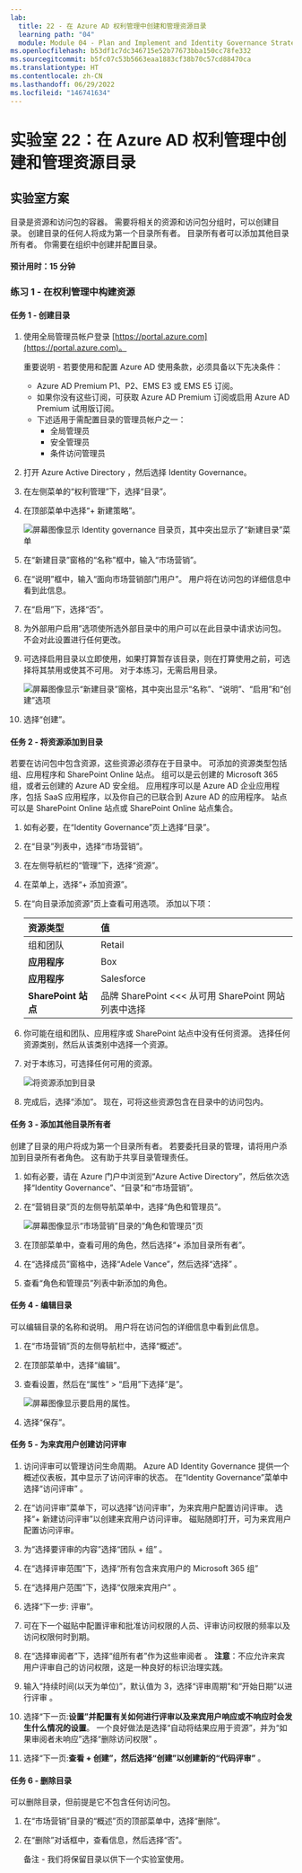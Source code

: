 ```yaml
---
lab:
  title: 22 - 在 Azure AD 权利管理中创建和管理资源目录
  learning path: "04"
  module: Module 04 - Plan and Implement and Identity Governance Strategy
ms.openlocfilehash: b53df1c7dc346715e52b77673bba150cc78fe332
ms.sourcegitcommit: b5fc07c53b5663eaa1883cf38b70c57cd88470ca
ms.translationtype: HT
ms.contentlocale: zh-CN
ms.lasthandoff: 06/29/2022
ms.locfileid: "146741634"
---
```

# <a name="lab-22-create-and-manage-a-catalog-of-resources-in-azure-ad-entitlement-management"></a>实验室 22：在 Azure AD 权利管理中创建和管理资源目录

## <a name="lab-scenario"></a>实验室方案

目录是资源和访问包的容器。 需要将相关的资源和访问包分组时，可以创建目录。 创建目录的任何人将成为第一个目录所有者。 目录所有者可以添加其他目录所有者。 你需要在组织中创建并配置目录。

#### <a name="estimated-time-15-minutes"></a>预计用时：15 分钟

### <a name="exercise-1---building-out-resources-in-entitlement-management"></a>练习 1 - 在权利管理中构建资源

#### <a name="task-1---create-a-catalog"></a>任务 1 - 创建目录

1. 使用全局管理员帐户登录 [https://portal.azure.com](https://portal.azure.com)。

    重要说明 - 若要使用和配置 Azure AD 使用条款，必须具备以下先决条件：
    - Azure AD Premium P1、P2、EMS E3 或 EMS E5 订阅。
    - 如果你没有这些订阅，可获取 Azure AD Premium 订阅或启用 Azure AD Premium 试用版订阅。
    - 下述适用于需配置目录的管理员帐户之一：
        - 全局管理员
        - 安全管理员
        - 条件访问管理员

2. 打开 Azure Active Directory ，然后选择 Identity Governance。

3. 在左侧菜单的“权利管理”下，选择“目录”。

4. 在顶部菜单中选择“+ 新建策略”。

    ![屏幕图像显示 Identity governance 目录页，其中突出显示了“新建目录”菜单 ](./media/lp4-mod1-identity-governance-new-catalog.png)

5. 在“新建目录”窗格的“名称”框中，输入“市场营销”。

6. 在“说明”框中，输入“面向市场营销部门用户”。 用户将在访问包的详细信息中看到此信息。

7. 在“启用”下，选择“否”。

8. 为外部用户启用”选项使所选外部目录中的用户可以在此目录中请求访问包。 不会对此设置进行任何更改。

9. 可选择启用目录以立即使用，如果打算暂存该目录，则在打算使用之前，可选择将其禁用或使其不可用。 对于本练习，无需启用目录。

    ![屏幕图像显示“新建目录”窗格，其中突出显示“名称”、“说明”、“启用”和“创建”选项](./media/lp4-mod1-new-catalog-marketing.png)

10. 选择“创建”。

#### <a name="task-2---add-resources-to-a-catalog"></a>任务 2 - 将资源添加到目录

若要在访问包中包含资源，这些资源必须存在于目录中。 可添加的资源类型包括组、应用程序和 SharePoint Online 站点。 组可以是云创建的 Microsoft 365 组，或者云创建的 Azure AD 安全组。 应用程序可以是 Azure AD 企业应用程序，包括 SaaS 应用程序，以及你自己的已联合到 Azure AD 的应用程序。 站点可以是 SharePoint Online 站点或 SharePoint Online 站点集合。

1. 如有必要，在“Identity Governance”页上选择“目录”。

2. 在“目录”列表中，选择“市场营销”。

3. 在左侧导航栏的“管理”下，选择“资源”。

4. 在菜单上，选择“+ 添加资源”。

5. 在“向目录添加资源”页上查看可用选项。  添加以下项：

   | 资源类型 | 值 |
   | :------------- | :---------- |
   |  组和团队 | Retail |
   |  **应用程序** | Box |
   |  **应用程序** | Salesforce |
   |  **SharePoint 站点** | 品牌 SharePoint <<< 从可用 SharePoint 网站列表中选择 |

6. 你可能在组和团队、应用程序或 SharePoint 站点中没有任何资源。 选择任何资源类别，然后从该类别中选择一个资源。

7. 对于本练习，可选择任何可用的资源。

    ![将资源添加到目录](./media/catalog-add-resources.png)

8. 完成后，选择“添加”。 现在，可将这些资源包含在目录中的访问包内。

#### <a name="task-3---add-additional-catalog-owners"></a>任务 3 - 添加其他目录所有者

创建了目录的用户将成为第一个目录所有者。 若要委托目录的管理，请将用户添加到目录所有者角色。 这有助于共享目录管理责任。

1. 如有必要，请在 Azure 门户中浏览到“Azure Active Directory”，然后依次选择“Identity Governance”、“目录”和“市场营销”。   

2. 在“营销目录”页的左侧导航菜单中，选择“角色和管理员”。

    ![屏幕图像显示“市场营销”目录的“角色和管理员”页](./media/lp4-mod1-catalog-roles-and-admins.png)

3. 在顶部菜单中，查看可用的角色，然后选择“+ 添加目录所有者”。

4. 在“选择成员”窗格中，选择“Adele Vance”，然后选择“选择” 。

5. 查看“角色和管理员”列表中新添加的角色。

#### <a name="task-4---edit-a-catalog"></a>任务 4 - 编辑目录

可以编辑目录的名称和说明。 用户将在访问包的详细信息中看到此信息。

1. 在“市场营销”页的左侧导航栏中，选择“概述”。

2. 在顶部菜单中，选择“编辑”。

3. 查看设置，然后在“属性” > “启用”下选择“是”。

    ![屏幕图像显示要启用的属性。](./media/lp4-mod1-edit-marketing-catalog.png)

4. 选择“保存”。

#### <a name="task-5---create-access-reviews-for-guest-users"></a>任务 5 - 为来宾用户创建访问评审

1. 访问评审可以管理访问生命周期。  Azure AD Identity Governance 提供一个概述仪表板，其中显示了访问评审的状态。 在“Identity Governance”菜单中选择“访问评审” 。

1. 在“访问评审”菜单下，可以选择“访问评审”，为来宾用户配置访问评审。  选择“+ 新建访问评审”以创建来宾用户访问评审。  磁贴随即打开，可为来宾用户配置访问评审。

1. 为“选择要评审的内容”选择“团队 + 组” 。

1. 在“选择评审范围”下，选择“所有包含来宾用户的 Microsoft 365 组” 

1. 在“选择用户范围”下，选择“仅限来宾用户” 。

1. 选择“下一步: 评审”。

1. 可在下一个磁贴中配置评审和批准访问权限的人员、评审访问权限的频率以及访问权限何时到期。

1. 在“选择审阅者”下，选择“组所有者”作为这些审阅者 。 **注意**：不应允许来宾用户评审自己的访问权限，这是一种良好的标识治理实践。

1. 输入“持续时间(以天为单位)”，默认值为 3，选择“评审周期”和“开始日期”以进行评审  。

1. 选择“下一页:**设置”并配置有关如何进行评审以及来宾用户响应或不响应时会发生什么情况的设置**。  一个良好做法是选择“自动将结果应用于资源”，并为“如果审阅者未响应”选择“删除访问权限”  。 

1. 选择“下一页:**查看 + 创建”，然后选择“创建”以创建新的“代码评审”**  。


#### <a name="task-6---delete-a-catalog"></a>任务 6 - 删除目录

可以删除目录，但前提是它不包含任何访问包。

1. 在“市场营销”目录的“概述”页的顶部菜单中，选择“删除”。

2. 在“删除”对话框中，查看信息，然后选择“否”。

    备注 - 我们将保留目录以供下一个实验室使用。
